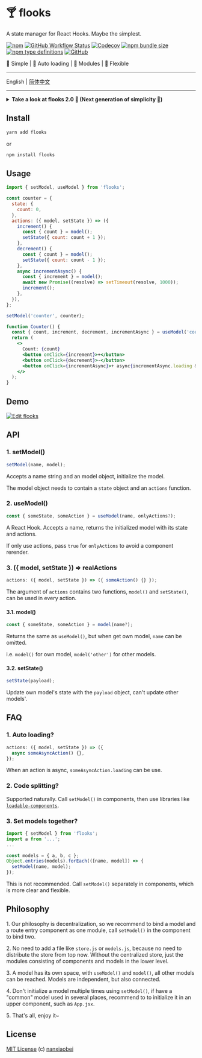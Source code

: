 # 🍸 flooks

A state manager for React Hooks. Maybe the simplest.

[![npm](https://img.shields.io/npm/v/flooks?style=flat-square)](https://www.npmjs.com/package/flooks)
[![GitHub Workflow Status](https://img.shields.io/github/workflow/status/nanxiaobei/flooks/Test?style=flat-square)](https://github.com/nanxiaobei/flooks/actions?query=workflow%3ATest)
[![Codecov](https://img.shields.io/codecov/c/github/nanxiaobei/flooks?style=flat-square)](https://codecov.io/gh/nanxiaobei/flooks)
[![npm bundle size](https://img.shields.io/bundlephobia/minzip/flooks?style=flat-square)](https://bundlephobia.com/result?p=flooks)
[![npm type definitions](https://img.shields.io/npm/types/typescript?style=flat-square)](https://github.com/nanxiaobei/flooks/blob/master/src/index.ts)
[![GitHub](https://img.shields.io/github/license/nanxiaobei/flooks?style=flat-square)](https://github.com/nanxiaobei/flooks/blob/master/LICENSE)

🍰 Simple | 🍭 Auto loading | 🍕 Modules | 🥂 Flexible

---

English | [简体中文](./README.zh-CN.md)

---

<details>
<summary>
<strong>Take a look at flooks 2.0 💭 (Next generation of simplicity 🤳)</strong>
</summary>

---

The Simplest API of only `use`, `get`, `set`, like it? try it now.

[▶️ Live demo](https://codesandbox.io/s/flooks-20-e4fsq)

```shell script
yarn add flooks@next
```

```jsx harmony
import { use, get, set } from 'flooks';

const counter = {
  count: 0,
  add() {
    const { count } = get();
    set({ count: count + 1 });
  },
  sub() {
    const { count } = get();
    set({ count: count - 1 });
  },
  async addLater() {
    const { add } = get();
    await new Promise((resolve) => setTimeout(resolve, 1000));
    add();
  },
};

const useCounter = use(counter);

function Counter() {
  const { count, add, sub, addLater } = useCounter();
  return (
    <>
      <p>{count}</p>
      <button onClick={add}>+</button>
      <button onClick={sub}>-</button>
      <button onClick={addLater}>+ ⌛ {addLater.loading && '...'}</button>
    </>
  );
}
```

</details>

## Install

```sh
yarn add flooks
```

or

```sh
npm install flooks
```

## Usage

```jsx harmony
import { setModel, useModel } from 'flooks';

const counter = {
  state: {
    count: 0,
  },
  actions: ({ model, setState }) => ({
    increment() {
      const { count } = model();
      setState({ count: count + 1 });
    },
    decrement() {
      const { count } = model();
      setState({ count: count - 1 });
    },
    async incrementAsync() {
      const { increment } = model();
      await new Promise((resolve) => setTimeout(resolve, 1000));
      increment();
    },
  }),
};

setModel('counter', counter);

function Counter() {
  const { count, increment, decrement, incrementAsync } = useModel('counter');
  return (
    <>
      Count: {count}
      <button onClick={increment}>+</button>
      <button onClick={decrement}>-</button>
      <button onClick={incrementAsync}>+ async{incrementAsync.loading && '...'}</button>
    </>
  );
}
```

## Demo

[![Edit flooks](https://codesandbox.io/static/img/play-codesandbox.svg)](https://codesandbox.io/s/flooks-gqye5?fontsize=14)

## API

### 1. setModel()

```js
setModel(name, model);
```

Accepts a name string and an model object, initialize the model.

The model object needs to contain a `state` object and an `actions` function.

### 2. useModel()

```js
const { someState, someAction } = useModel(name, onlyActions?);
```

A React Hook. Accepts a name, returns the initialized model with its state and actions.

If only use actions, pass `true` for `onlyActions` to avoid a component rerender.

### 3. ({ model, setState }) => realActions

```js
actions: ({ model, setState }) => ({ someAction() {} });
```

The argument of `actions` contains two functions, `model()` and `setState()`, can be used in every action.

#### 3.1. model()

```js
const { someState, someAction } = model(name?);
```

Returns the same as `useModel()`, but when get own model, `name` can be omitted.

i.e. `model()` for own model, `model('other')` for other models.

#### 3.2. setState()

```js
setState(payload);
```

Update own model's state with the `payload` object, can't update other models'.

## FAQ

### 1. Auto loading?

```js
actions: ({ model, setState }) => ({
  async someAsyncAction() {},
});
```

When an action is async, `someAsyncAction.loading` can be use.

### 2. Code splitting?

Supported naturally. Call `setModel()` in components, then use libraries like [`loadable-components`](https://github.com/smooth-code/loadable-components).

### 3. Set models together?

```js
import { setModel } from 'flooks';
import a from '...';
...

const models = { a, b, c };
Object.entries(models).forEach(([name, model]) => {
  setModel(name, model);
});
```

This is not recommended. Call `setModel()` separately in components, which is more clear and flexible.

## Philosophy

1\. Our philosophy is decentralization, so we recommend to bind a model and a route entry component as one module, call `setModel()` in the component to bind two.

2\. No need to add a file like `store.js` or `models.js`, because no need to distribute the store from top now. Without the centralized store, just the modules consisting of components and models in the lower level.

3\. A model has its own space, with `useModel()` and `model()`, all other models can be reached. Models are independent, but also connected.

4\. Don't initialize a model multiple times using `setModel()`, if have a "common" model used in several places, recommend to to initialize it in an upper component, such as `App.jsx`.

5\. That's all, enjoy it~

## License

[MIT License](https://github.com/nanxiaobei/flooks/blob/master/LICENSE) (c) [nanxiaobei](https://mrlee.me/)
